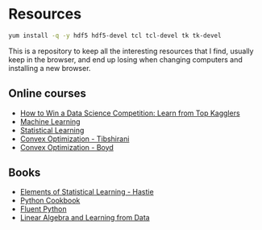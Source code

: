 # Resources

```bash
yum install -q -y hdf5 hdf5-devel tcl tcl-devel tk tk-devel
```

This is a repository to keep all the interesting resources that I find, usually keep in the browser, and end up losing when changing computers and installing a new browser.

## Online courses
* [How to Win a Data Science Competition: Learn from Top Kagglers](https://www.coursera.org/learn/competitive-data-science)
* [Machine Learning](https://www.coursera.org/learn/machine-learning)
* [Statistical Learning](https://lagunita.stanford.edu/courses/HumanitiesSciences/StatLearning/Winter2016/about)
* [Convex Optimization - Tibshirani](http://www.stat.cmu.edu/~ryantibs/convexopt/)
* [Convex Optimization - Boyd](http://web.stanford.edu/~boyd/cvxbook/)

## Books
* [Elements of Statistical Learning - Hastie](https://www.springer.com/de/book/9780387848570)
* [Python Cookbook](http://shop.oreilly.com/product/0636920027072.do)
* [Fluent Python](http://shop.oreilly.com/product/0636920032519.do)
* [Linear Algebra and Learning from Data](https://www.amazon.com/Linear-Algebra-Learning-Gilbert-Strang/dp/0692196382)
